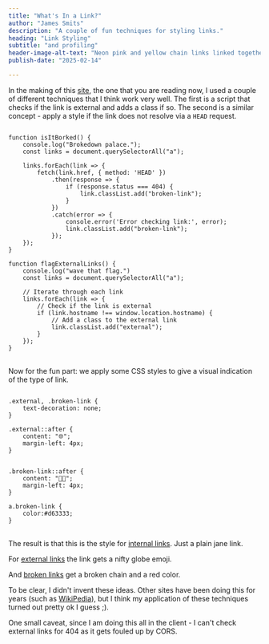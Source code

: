 ```yaml
--- 
title: "What's In a Link?"
author: "James Smits"
description: "A couple of fun techniques for styling links."
heading: "Link Styling"
subtitle: "and profiling"
header-image-alt-text: "Neon pink and yellow chain links linked together in an almost M.C. Escher kind of way in front of and surrounded by leaves of pastel green and orange leaves."
publish-date: "2025-02-14"

---
```


In the making of this <a href="/">site</a>, the one that you are reading now, I used a couple of different techniques that I think work very well.  The first is a script that checks if the link is external and adds a class if so. The second is a similar concept - apply a style if the link does not resolve via a `HEAD` request.

<pre>
<code class="language-javascript">
function isItBorked() {
    console.log("Brokedown palace.");
    const links = document.querySelectorAll("a");

    links.forEach(link => {
        fetch(link.href, { method: 'HEAD' })
            .then(response => {
                if (response.status === 404) {
                    link.classList.add("broken-link");
                }
            })
            .catch(error => {
                console.error('Error checking link:', error);
                link.classList.add("broken-link");
            });
    });
}

function flagExternalLinks() {
    console.log("wave that flag.")
    const links = document.querySelectorAll("a");

    // Iterate through each link
    links.forEach(link => {
        // Check if the link is external
        if (link.hostname !== window.location.hostname) {
            // Add a class to the external link
            link.classList.add("external");
        }
    });
}
</code>
</pre>

Now for the fun part: we apply some CSS styles to give a visual indication of the type of link.

<pre>
<code class="language-css">
.external, .broken-link {
    text-decoration: none;
}

.external::after {
    content: "🌐";
    margin-left: 4px;
}


.broken-link::after {
    content: "⛓️‍💥";
    margin-left: 4px;
}

a.broken-link {
    color:#d63333;
}
</code>
</pre>

The result is that this is the style for <a href="/">internal links</a>.  Just a plain jane link.

For <a href="https://example.com">external links</a> the link gets a nifty globe emoji.

And <a href="gibberish">broken links</a> get a broken chain and a red color.

To be clear, I didn't invent these ideas.  Other sites have been doing this for years (such as [WikiPedia](https://en.wikipedia.org/wiki/Main_Page)), but I think my application of these techniques turned out pretty ok I guess ;). 

One small caveat, since I am doing this all in the client - I can't check external links for 404 as it gets fouled up by CORS.
